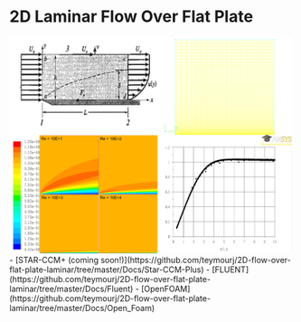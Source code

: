 # 2D Laminar Flow Over Flat Plate
<img src="cover_photo.png" width="500">
- [STAR-CCM+ (coming soon!)](https://github.com/teymourj/2D-flow-over-flat-plate-laminar/tree/master/Docs/Star-CCM-Plus)
- [FLUENT](https://github.com/teymourj/2D-flow-over-flat-plate-laminar/tree/master/Docs/Fluent)
- [OpenFOAM](https://github.com/teymourj/2D-flow-over-flat-plate-laminar/tree/master/Docs/Open_Foam)
